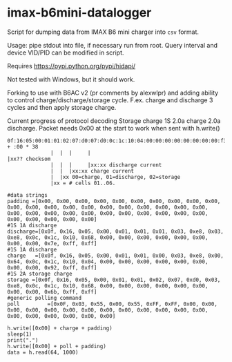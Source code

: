 # imax-b6mini-datalogger
Script for dumping data from IMAX B6 mini charger into `csv` format.

Usage: pipe stdout into file, if necessary run from root. Query interval and device VID/PID can be modified in script.

Requires https://pypi.python.org/pypi/hidapi/

Not tested with Windows, but it should work.

Forking to use with B6AC v2 (pr comments by alexwlpr) and adding ability to control charge/discharge/storage cycle. F.ex. charge and discharge 3 cycles and then apply storage charge.

Current progress of protocol decoding
Storage charge 1S 2.0a charge 2.0a discharge. Packet needs 0x00 at the start to work when sent with h.write()
```
0f:16:05:00:01:01:02:07:d0:07:d0:0c:1c:10:04:00:00:00:00:00:00:00:00:f3:ff:ff + :00 * 38
              |  |  |     |                                         |xx?? checksom
              |  |  |     |xx:xx discharge current
              |  |  |xx:xx charge current 
              |  |xx 00=charge, 01=discharge, 02=storage
              |xx = # cells 01..06.    
```

```
#data strings
padding	=[0x00, 0x00, 0x00, 0x00, 0x00, 0x00, 0x00, 0x00, 0x00, 0x00, 0x00, 0x00, 0x00, 0x00, 0x00, 0x00, 0x00, 0x00, 0x00, 0x00, 0x00, 0x00, 0x00, 0x00, 0x00, 0x00, 0x00, 0x00, 0x00, 0x00, 0x00, 0x00, 0x00, 0x00, 0x00, 0x00, 0x00]
#1S 1A discharge
discharge=[0x0f, 0x16, 0x05, 0x00, 0x01, 0x01, 0x01, 0x03, 0xe8, 0x03, 0xe8, 0x0c, 0x1c, 0x10, 0x68, 0x00, 0x00, 0x00, 0x00, 0x00, 0x00, 0x00, 0x00, 0x7e, 0xff, 0xff]
#1S 1A discharge
charge	 =[0x0f, 0x16, 0x05, 0x00, 0x01, 0x01, 0x00, 0x03, 0xe8, 0x00, 0x64, 0x0c, 0x1c, 0x10, 0x04, 0x00, 0x00, 0x00, 0x00, 0x00, 0x00, 0x00, 0x00, 0x92, 0xff, 0xff]
#1S 2A storage charge
storage	=[0x0f, 0x16, 0x05, 0x00, 0x01, 0x01, 0x02, 0x07, 0xd0, 0x03, 0xe8, 0x0c, 0x1c, 0x10, 0x68, 0x00, 0x00, 0x00, 0x00, 0x00, 0x00, 0x00, 0x00, 0x6b, 0xff, 0xff]
#generic polling command
poll		 =[0x0F, 0x03, 0x55, 0x00, 0x55, 0xFF, 0xFF, 0x00, 0x00, 0x00, 0x00, 0x00, 0x00, 0x00, 0x00, 0x00, 0x00, 0x00, 0x00, 0x00, 0x00, 0x00, 0x00, 0x00, 0x00, 0x00]

h.write([0x00] + charge + padding)
sleep(1)
print(".")
h.write([0x00] + poll + padding)
data = h.read(64, 1000)
```

